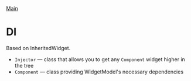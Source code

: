 [Main](../main.md)

# DI

Based on InheritedWidget.

 - `Injector` — class that allows you to get any `Component` widget higher in the tree
 - `Component` — class providing WidgetModel's necessary dependencies
